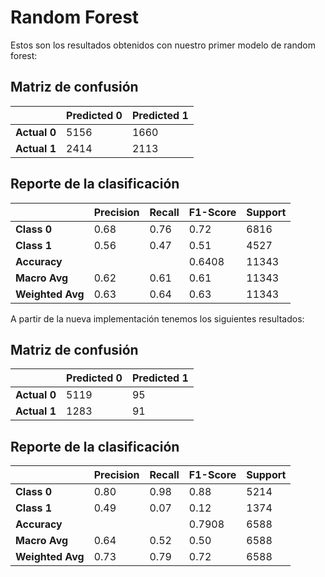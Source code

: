# Random Forest

Estos son los resultados obtenidos con nuestro primer modelo de random forest:

## Matriz de confusión

|              | Predicted 0 | Predicted 1 |
| ------------ | ----------- | ----------- |
| **Actual 0** | 5156        | 1660        |
| **Actual 1** | 2414        | 2113        |

## Reporte de la clasificación

|                  | Precision | Recall | F1-Score | Support |
| ---------------- | --------- | ------ | -------- | ------- |
| **Class 0**      | 0.68      | 0.76   | 0.72     | 6816    |
| **Class 1**      | 0.56      | 0.47   | 0.51     | 4527    |
| **Accuracy**     |           |        | 0.6408   | 11343   |
| **Macro Avg**    | 0.62      | 0.61   | 0.61     | 11343   |
| **Weighted Avg** | 0.63      | 0.64   | 0.63     | 11343   |

A partir de la nueva implementación tenemos los siguientes resultados:

## Matriz de confusión

|              | Predicted 0 | Predicted 1 |
| ------------ | ----------- | ----------- |
| **Actual 0** | 5119        | 95          |
| **Actual 1** | 1283        | 91          |

## Reporte de la clasificación

|                  | Precision | Recall | F1-Score | Support |
| ---------------- | --------- | ------ | -------- | ------- |
| **Class 0**      | 0.80      | 0.98   | 0.88     | 5214    |
| **Class 1**      | 0.49      | 0.07   | 0.12     | 1374    |
| **Accuracy**     |           |        | 0.7908   | 6588    |
| **Macro Avg**    | 0.64      | 0.52   | 0.50     | 6588    |
| **Weighted Avg** | 0.73      | 0.79   | 0.72     | 6588    |
